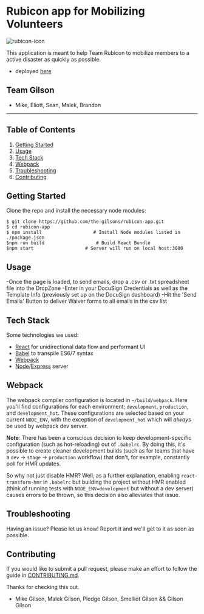 # Rubicon app for Mobilizing Volunteers
![rubicon-icon](client/public/assets/X.png)

This application is meant to help Team Rubicon to mobilize members to a active disaster as quickly as possible.

- deployed [here](https://gilson.herokuapp.com)

## Team Gilson
- Mike, Eliott, Sean, Malek, Brandon


---

Table of Contents
-----------------
1. [Getting Started](#getting-started)
2. [Usage](#usage)
3. [Tech Stack](#tech-stack)
4. [Webpack](#webpack)
5. [Troubleshooting](#troubleshooting)
6. [Contributing](#contributing)


Getting Started 
---------------
Clone the repo and install the necessary node modules:

```shell
$ git clone https://github.com/the-gilsons/rubicon-app.git
$ cd rubicon-app
$ npm install                   # Install Node modules listed in ./package.json
$npm run build                   # Build React Bundle
$npm start                   # Server will run on local host:3000
```

Usage
-----
-Once the page is loaded, to send emails, drop a .csv or .txt spreadsheet file into the DropZone
-Enter in your DocuSign Credentials as well as the Template Info (previously set up on the DocuSign dashboard)
-Hit the 'Send Emails' Button to deliver Waiver forms to all emails in the csv list

Tech Stack
----------
Some technologies we used:
  * [React](https://facebook.github.io/react/) for unidirectional data flow and performant UI
  * [Babel](https://babeljs.io/) to transpile ES6/7 syntax
  * [Webpack](https://webpack.github.io/)
  * [Node](https://nodejs.org/en/)/[Express](http://expressjs.com/en/index.html) server


Webpack
-------

The webpack compiler configuration is located in `~/build/webpack`. Here you'll find configurations for each environment; `development`, `production`, and `development_hot`. These configurations are selected based on your current `NODE_ENV`, with the exception of `development_hot` which will _always_ be used by webpack dev server.

**Note**: There has been a conscious decision to keep development-specific configuration (such as hot-reloading) out of `.babelrc`. By doing this, it's possible to create cleaner development builds (such as for teams that have a `dev` -> `stage` -> `production` workflow) that don't, for example, constantly poll for HMR updates.

So why not just disable HMR? Well, as a further explanation, enabling `react-transform-hmr` in `.babelrc` but building the project without HMR enabled (think of running tests with `NODE_ENV=development` but without a dev server) causes errors to be thrown, so this decision also alleviates that issue.

Troubleshooting
---------------

Having an issue? Please let us know! Report it and we'll get to it as soon as possible.

Contributing
------------

If you would like to submit a pull request, please make an effort to follow the guide in [CONTRIBUTING.md](CONTRIBUTING.md).


Thanks for checking this out.

- Mike Gilson, Malek Gilson, Pledge Gilson, Smelliot Gilson && Gilson Gilson





